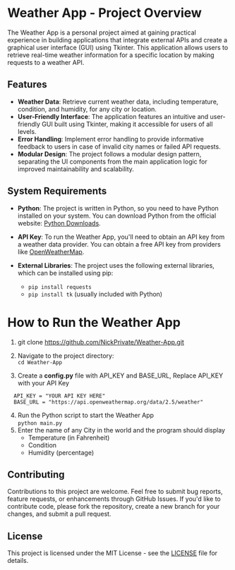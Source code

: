 # Weather App - Project Overview

The Weather App is a personal project aimed at gaining practical experience in building applications that integrate external APIs and create a graphical user interface (GUI) using Tkinter. This application allows users to retrieve real-time weather information for a specific location by making requests to a weather API.

## Features

- **Weather Data**: Retrieve current weather data, including temperature, condition, and humidity, for any city or location.
- **User-Friendly Interface**: The application features an intuitive and user-friendly GUI built using Tkinter, making it accessible for users of all levels.
- **Error Handling**: Implement error handling to provide informative feedback to users in case of invalid city names or failed API requests.
- **Modular Design**: The project follows a modular design pattern, separating the UI components from the main application logic for improved maintainability and scalability.

## System Requirements

- **Python**: The project is written in Python, so you need to have Python installed on your system.
 You can download Python from the official website: [Python Downloads](https://www.python.org/downloads/).

- **API Key**: To run the Weather App, you'll need to obtain an API key from a weather data provider.
  You can obtain a free API key from providers like [OpenWeatherMap](https://openweathermap.org/api).

- **External Libraries**: The project uses the following external libraries, which can be installed using pip:
  - ```pip install requests```
  - ```pip install tk```
 (usually included with Python)

# How to Run the Weather App
1. git clone https://github.com/NickPrivate/Weather-App.git
2. Navigate to the project directory:  
   ```cd Weather-App```

4. Create a **config.py** file with API_KEY and BASE_URL, Replace API_KEY with your API Key
```
  API_KEY = "YOUR API KEY HERE"
  BASE_URL = "https://api.openweathermap.org/data/2.5/weather"
```
4. Run the Python script to start the Weather App  
   ```python main.py```
5. Enter the name of any City in the world and the program should display
   - Temperature (in Fahrenheit)
   - Condition
   - Humidity (percentage)

## Contributing
Contributions to this project are welcome. Feel free to submit bug reports, feature requests, or enhancements through GitHub Issues.
If you'd like to contribute code, please fork the repository, create a new branch for your changes, and submit a pull request.

## License

This project is licensed under the MIT License - see the [LICENSE](LICENSE) file for details.
